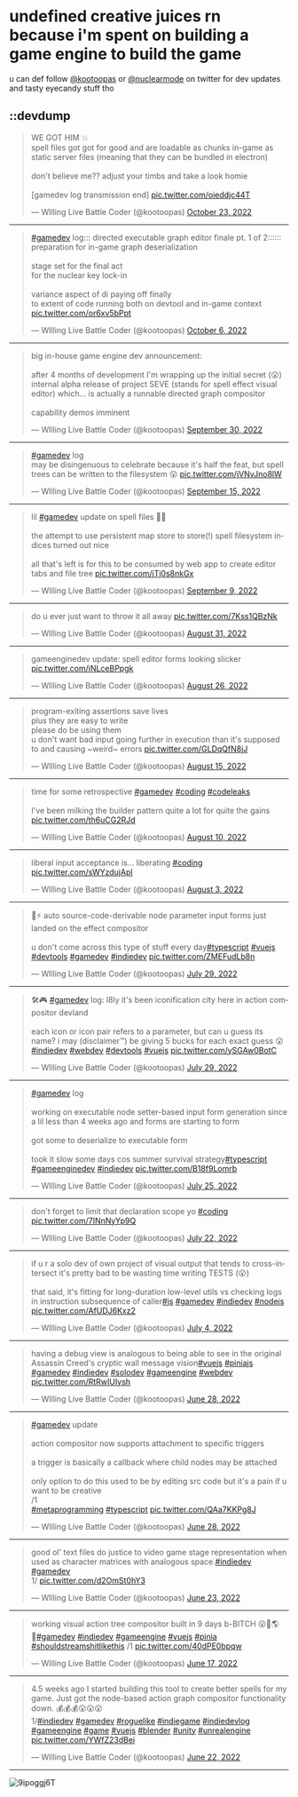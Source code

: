 # undefined creative juices rn because i'm spent on building a game engine to build the game

u can def follow [@kootoopas](https://twitter.com/kootoopas) or [@nuclearmode](https://twitter.com/nuclearmode) on twitter for dev updates and tasty eyecandy stuff tho

## ::devdump

<blockquote class="twitter-tweet" data-dnt="true" data-theme="dark"><p lang="en" dir="ltr">WE GOT HIM 💥<br>spell files got got for good and are loadable as chunks in-game as static server files (meaning that they can be bundled in electron)<br><br>don&#39;t believe me?? adjust your timbs and take a look homie<br><br>[gamedev log transmission end] <a href="https://t.co/oieddjc44T">pic.twitter.com/oieddjc44T</a></p>&mdash; WIlling Live Battle Coder (@kootoopas) <a href="https://twitter.com/kootoopas/status/1584019745686564864?ref_src=twsrc%5Etfw">October 23, 2022</a></blockquote>

--- 

<blockquote class="twitter-tweet" data-dnt="true" data-theme="dark"><p lang="en" dir="ltr"><a href="https://twitter.com/hashtag/gamedev?src=hash&amp;ref_src=twsrc%5Etfw">#gamedev</a> log::: directed executable graph editor finale pt. 1 of 2:::::: preparation for in-game graph deserialization<br><br>stage set for the final act<br>for the nuclear key lock-in<br><br>variance aspect of di paying off finally<br>to extent of code running both on devtool and in-game context <a href="https://t.co/or6xv5bPpt">pic.twitter.com/or6xv5bPpt</a></p>&mdash; WIlling Live Battle Coder (@kootoopas) <a href="https://twitter.com/kootoopas/status/1577835095746121731?ref_src=twsrc%5Etfw">October 6, 2022</a></blockquote>

---

<blockquote class="twitter-tweet" data-dnt="true" data-theme="dark"><p lang="en" dir="ltr">big in-house game engine dev announcement:<br><br>after 4 months of development I&#39;m wrapping up the initial secret (😮) internal alpha release of project SEVE (stands for spell effect visual editor) which... is actually a runnable directed graph compositor<br><br>capability demos imminent</p>&mdash; WIlling Live Battle Coder (@kootoopas) <a href="https://twitter.com/kootoopas/status/1575789758218784768?ref_src=twsrc%5Etfw">September 30, 2022</a></blockquote>

--- 

<blockquote class="twitter-tweet" data-dnt="true" data-theme="dark"><p lang="en" dir="ltr"><a href="https://twitter.com/hashtag/gamedev?src=hash&amp;ref_src=twsrc%5Etfw">#gamedev</a> log<br>may be disingenuous to celebrate because it&#39;s half the feat, but spell trees can be written to the filesystem 😮 <a href="https://t.co/jVNvJno8lW">pic.twitter.com/jVNvJno8lW</a></p>&mdash; WIlling Live Battle Coder (@kootoopas) <a href="https://twitter.com/kootoopas/status/1570252814160433153?ref_src=twsrc%5Etfw">September 15, 2022</a></blockquote>

--- 

<blockquote class="twitter-tweet" data-dnt="true" data-theme="dark"><p lang="en" dir="ltr">lil <a href="https://twitter.com/hashtag/gamedev?src=hash&amp;ref_src=twsrc%5Etfw">#gamedev</a> update on spell files 🔮💾<br><br>the attempt to use persistent map store to store(!) spell filesystem indices turned out nice<br><br>all that&#39;s left is for this to be consumed by web app to create editor tabs and file tree <a href="https://t.co/jTj0s8nkGx">pic.twitter.com/jTj0s8nkGx</a></p>&mdash; WIlling Live Battle Coder (@kootoopas) <a href="https://twitter.com/kootoopas/status/1568309780753666049?ref_src=twsrc%5Etfw">September 9, 2022</a></blockquote>

---

<blockquote class="twitter-tweet" data-dnt="true" data-theme="dark"><p lang="en" dir="ltr">do u ever just want to throw it all away <a href="https://t.co/7Kss1QBzNk">pic.twitter.com/7Kss1QBzNk</a></p>&mdash; WIlling Live Battle Coder (@kootoopas) <a href="https://twitter.com/kootoopas/status/1564821940375883776?ref_src=twsrc%5Etfw">August 31, 2022</a></blockquote>

--- 

<blockquote class="twitter-tweet" data-dnt="true" data-theme="dark"><p lang="en" dir="ltr">gameenginedev update: spell editor forms looking slicker <a href="https://t.co/iNLceBPpgk">pic.twitter.com/iNLceBPpgk</a></p>&mdash; WIlling Live Battle Coder (@kootoopas) <a href="https://twitter.com/kootoopas/status/1563276442443517952?ref_src=twsrc%5Etfw">August 26, 2022</a></blockquote>

--- 


<blockquote class="twitter-tweet" data-dnt="true" data-theme="dark"><p lang="en" dir="ltr">program-exiting assertions save lives<br>plus they are easy to write<br>please do be using them<br>u don&#39;t want bad input going further in execution than it&#39;s supposed to and causing ~weird~ errors <a href="https://t.co/GLDqQfN8jJ">pic.twitter.com/GLDqQfN8jJ</a></p>&mdash; WIlling Live Battle Coder (@kootoopas) <a href="https://twitter.com/kootoopas/status/1559013616317259776?ref_src=twsrc%5Etfw">August 15, 2022</a></blockquote>

--- 

<blockquote class="twitter-tweet" data-dnt="true" data-theme="dark"><p lang="en" dir="ltr">time for some retrospective <a href="https://twitter.com/hashtag/gamedev?src=hash&amp;ref_src=twsrc%5Etfw">#gamedev</a> <a href="https://twitter.com/hashtag/coding?src=hash&amp;ref_src=twsrc%5Etfw">#coding</a> <a href="https://twitter.com/hashtag/codeleaks?src=hash&amp;ref_src=twsrc%5Etfw">#codeleaks</a><br><br>I&#39;ve been milking the builder pattern quite a lot for quite the gains <a href="https://t.co/th6uCG2RJd">pic.twitter.com/th6uCG2RJd</a></p>&mdash; WIlling Live Battle Coder (@kootoopas) <a href="https://twitter.com/kootoopas/status/1557344970926948352?ref_src=twsrc%5Etfw">August 10, 2022</a></blockquote>

--- 

<blockquote class="twitter-tweet" data-dnt="true" data-theme="dark"><p lang="en" dir="ltr">liberal input acceptance is... liberating <a href="https://twitter.com/hashtag/coding?src=hash&amp;ref_src=twsrc%5Etfw">#coding</a> <a href="https://t.co/sWYzdujApl">pic.twitter.com/sWYzdujApl</a></p>&mdash; WIlling Live Battle Coder (@kootoopas) <a href="https://twitter.com/kootoopas/status/1554881078262960130?ref_src=twsrc%5Etfw">August 3, 2022</a></blockquote>

--- 

<blockquote class="twitter-tweet" data-dnt="true" data-theme="dark"><p lang="en" dir="ltr">📖⚡ auto source-code-derivable node parameter input forms just landed on the effect compositor<br><br>u don&#39;t come across this type of stuff every day<a href="https://twitter.com/hashtag/typescript?src=hash&amp;ref_src=twsrc%5Etfw">#typescript</a> <a href="https://twitter.com/hashtag/vuejs?src=hash&amp;ref_src=twsrc%5Etfw">#vuejs</a> <a href="https://twitter.com/hashtag/devtools?src=hash&amp;ref_src=twsrc%5Etfw">#devtools</a> <a href="https://twitter.com/hashtag/gamedev?src=hash&amp;ref_src=twsrc%5Etfw">#gamedev</a> <a href="https://twitter.com/hashtag/indiedev?src=hash&amp;ref_src=twsrc%5Etfw">#indiedev</a> <a href="https://t.co/ZMEFudLb8n">pic.twitter.com/ZMEFudLb8n</a></p>&mdash; WIlling Live Battle Coder (@kootoopas) <a href="https://twitter.com/kootoopas/status/1553012200540934145?ref_src=twsrc%5Etfw">July 29, 2022</a></blockquote>

---

<blockquote class="twitter-tweet" data-dnt="true" data-theme="dark"><p lang="en" dir="ltr">🛠️🎮 <a href="https://twitter.com/hashtag/gamedev?src=hash&amp;ref_src=twsrc%5Etfw">#gamedev</a> log: l8ly it&#39;s been iconification city here in action compositor devland<br><br>each icon or icon pair refers to a parameter, but can u guess its name? i may (disclaimer™️) be giving 5 bucks for each exact guess 😮<a href="https://twitter.com/hashtag/indiedev?src=hash&amp;ref_src=twsrc%5Etfw">#indiedev</a> <a href="https://twitter.com/hashtag/webdev?src=hash&amp;ref_src=twsrc%5Etfw">#webdev</a> <a href="https://twitter.com/hashtag/devtools?src=hash&amp;ref_src=twsrc%5Etfw">#devtools</a> <a href="https://twitter.com/hashtag/vuejs?src=hash&amp;ref_src=twsrc%5Etfw">#vuejs</a> <a href="https://t.co/ySGAw0BotC">pic.twitter.com/ySGAw0BotC</a></p>&mdash; WIlling Live Battle Coder (@kootoopas) <a href="https://twitter.com/kootoopas/status/1552936928919552001?ref_src=twsrc%5Etfw">July 29, 2022</a></blockquote>

--- 

<blockquote class="twitter-tweet" data-dnt="true" data-theme="dark"><p lang="en" dir="ltr"><a href="https://twitter.com/hashtag/gamedev?src=hash&amp;ref_src=twsrc%5Etfw">#gamedev</a> log<br><br>working on executable node setter-based input form generation since a lil less than 4 weeks ago and forms are starting to form<br><br>got some to deserialize to executable form<br><br>took it slow some days cos summer survival strategy<a href="https://twitter.com/hashtag/typescript?src=hash&amp;ref_src=twsrc%5Etfw">#typescript</a> <a href="https://twitter.com/hashtag/gameenginedev?src=hash&amp;ref_src=twsrc%5Etfw">#gameenginedev</a> <a href="https://twitter.com/hashtag/indiedev?src=hash&amp;ref_src=twsrc%5Etfw">#indiedev</a> <a href="https://t.co/B18f9Lomrb">pic.twitter.com/B18f9Lomrb</a></p>&mdash; WIlling Live Battle Coder (@kootoopas) <a href="https://twitter.com/kootoopas/status/1551550655373918221?ref_src=twsrc%5Etfw">July 25, 2022</a></blockquote>

--- 

<blockquote class="twitter-tweet" data-dnt="true" data-theme="dark"><p lang="en" dir="ltr">don&#39;t forget to limit that declaration scope yo <a href="https://twitter.com/hashtag/coding?src=hash&amp;ref_src=twsrc%5Etfw">#coding</a> <a href="https://t.co/7INnNyYp9Q">pic.twitter.com/7INnNyYp9Q</a></p>&mdash; WIlling Live Battle Coder (@kootoopas) <a href="https://twitter.com/kootoopas/status/1550618972915113985?ref_src=twsrc%5Etfw">July 22, 2022</a></blockquote>

--- 

<blockquote class="twitter-tweet" data-dnt="true" data-theme="dark"><p lang="en" dir="ltr">if u r a solo dev of own project of visual output that tends to cross-intersect it&#39;s pretty bad to be wasting time writing TESTS (😮)<br><br>that said, it&#39;s fitting for long-duration low-level utils vs checking logs in instruction subsequence of caller<a href="https://twitter.com/hashtag/js?src=hash&amp;ref_src=twsrc%5Etfw">#js</a> <a href="https://twitter.com/hashtag/gamedev?src=hash&amp;ref_src=twsrc%5Etfw">#gamedev</a> <a href="https://twitter.com/hashtag/indiedev?src=hash&amp;ref_src=twsrc%5Etfw">#indiedev</a> <a href="https://twitter.com/hashtag/nodejs?src=hash&amp;ref_src=twsrc%5Etfw">#nodejs</a> <a href="https://t.co/AfUDJ6Kxz2">pic.twitter.com/AfUDJ6Kxz2</a></p>&mdash; WIlling Live Battle Coder (@kootoopas) <a href="https://twitter.com/kootoopas/status/1543985207472267264?ref_src=twsrc%5Etfw">July 4, 2022</a></blockquote>

--- 

<blockquote class="twitter-tweet" data-dnt="true" data-theme="dark"><p lang="en" dir="ltr">having a debug view is analogous to being able to see in the original Assassin Creed&#39;s cryptic wall message vision<a href="https://twitter.com/hashtag/vuejs?src=hash&amp;ref_src=twsrc%5Etfw">#vuejs</a> <a href="https://twitter.com/hashtag/piniajs?src=hash&amp;ref_src=twsrc%5Etfw">#piniajs</a> <a href="https://twitter.com/hashtag/gamedev?src=hash&amp;ref_src=twsrc%5Etfw">#gamedev</a> <a href="https://twitter.com/hashtag/indiedev?src=hash&amp;ref_src=twsrc%5Etfw">#indiedev</a> <a href="https://twitter.com/hashtag/solodev?src=hash&amp;ref_src=twsrc%5Etfw">#solodev</a> <a href="https://twitter.com/hashtag/gameengine?src=hash&amp;ref_src=twsrc%5Etfw">#gameengine</a> <a href="https://twitter.com/hashtag/webdev?src=hash&amp;ref_src=twsrc%5Etfw">#webdev</a> <a href="https://t.co/RtRwIUIysh">pic.twitter.com/RtRwIUIysh</a></p>&mdash; WIlling Live Battle Coder (@kootoopas) <a href="https://twitter.com/kootoopas/status/1541867809478742018?ref_src=twsrc%5Etfw">June 28, 2022</a></blockquote>

--- 

<blockquote class="twitter-tweet" data-dnt="true" data-theme="dark"><p lang="en" dir="ltr"><a href="https://twitter.com/hashtag/gamedev?src=hash&amp;ref_src=twsrc%5Etfw">#gamedev</a> update<br><br>action compositor now supports attachment to specific triggers<br><br>a trigger is basically a callback where child nodes may be attached<br><br>only option to do this used to be by editing src code but it&#39;s a pain if u want to be creative<br>/1<br> <a href="https://twitter.com/hashtag/metaprogramming?src=hash&amp;ref_src=twsrc%5Etfw">#metaprogramming</a> <a href="https://twitter.com/hashtag/typescript?src=hash&amp;ref_src=twsrc%5Etfw">#typescript</a> <a href="https://t.co/QAa7KKPg8J">pic.twitter.com/QAa7KKPg8J</a></p>&mdash; WIlling Live Battle Coder (@kootoopas) <a href="https://twitter.com/kootoopas/status/1541655323982921730?ref_src=twsrc%5Etfw">June 28, 2022</a></blockquote>

--- 

<blockquote class="twitter-tweet" data-dnt="true" data-theme="dark"><p lang="en" dir="ltr">good ol&#39; text files do justice to video game stage representation when used as character matrices with analogous space.<a href="https://twitter.com/hashtag/indiedev?src=hash&amp;ref_src=twsrc%5Etfw">#indiedev</a> <a href="https://twitter.com/hashtag/gamedev?src=hash&amp;ref_src=twsrc%5Etfw">#gamedev</a><br>1/ <a href="https://t.co/d2OmSt0hY3">pic.twitter.com/d2OmSt0hY3</a></p>&mdash; WIlling Live Battle Coder (@kootoopas) <a href="https://twitter.com/kootoopas/status/1539980670650441730?ref_src=twsrc%5Etfw">June 23, 2022</a></blockquote>

--- 

<blockquote class="twitter-tweet" data-dnt="true" data-theme="dark"><p lang="en" dir="ltr">working visual action tree compositor built in 9 days b-BITCH 😮👹🌎🔁<a href="https://twitter.com/hashtag/gamedev?src=hash&amp;ref_src=twsrc%5Etfw">#gamedev</a> <a href="https://twitter.com/hashtag/indiedev?src=hash&amp;ref_src=twsrc%5Etfw">#indiedev</a> <a href="https://twitter.com/hashtag/gameengine?src=hash&amp;ref_src=twsrc%5Etfw">#gameengine</a> <a href="https://twitter.com/hashtag/vuejs?src=hash&amp;ref_src=twsrc%5Etfw">#vuejs</a> <a href="https://twitter.com/hashtag/pinia?src=hash&amp;ref_src=twsrc%5Etfw">#pinia</a> <a href="https://twitter.com/hashtag/shouldstreamshitlikethis?src=hash&amp;ref_src=twsrc%5Etfw">#shouldstreamshitlikethis</a> /1 <a href="https://t.co/40dPE0bpqw">pic.twitter.com/40dPE0bpqw</a></p>&mdash; WIlling Live Battle Coder (@kootoopas) <a href="https://twitter.com/kootoopas/status/1537817467870912514?ref_src=twsrc%5Etfw">June 17, 2022</a></blockquote>

--- 

<blockquote class="twitter-tweet" data-theme="dark"><p lang="en" dir="ltr">4.5 weeks ago I started building this tool to create better spells for my game. Just got the node-based action graph compositor functionality down. 💰💰💰😮😮😮<br>1/<a href="https://twitter.com/hashtag/indiedev?src=hash&amp;ref_src=twsrc%5Etfw">#indiedev</a> <a href="https://twitter.com/hashtag/gamedev?src=hash&amp;ref_src=twsrc%5Etfw">#gamedev</a> <a href="https://twitter.com/hashtag/roguelike?src=hash&amp;ref_src=twsrc%5Etfw">#roguelike</a> <a href="https://twitter.com/hashtag/indiegame?src=hash&amp;ref_src=twsrc%5Etfw">#indiegame</a> <a href="https://twitter.com/hashtag/indiedevlog?src=hash&amp;ref_src=twsrc%5Etfw">#indiedevlog</a> <a href="https://twitter.com/hashtag/gameengine?src=hash&amp;ref_src=twsrc%5Etfw">#gameengine</a> <a href="https://twitter.com/hashtag/game?src=hash&amp;ref_src=twsrc%5Etfw">#game</a> <a href="https://twitter.com/hashtag/vuejs?src=hash&amp;ref_src=twsrc%5Etfw">#vuejs</a> <a href="https://twitter.com/hashtag/blender?src=hash&amp;ref_src=twsrc%5Etfw">#blender</a> <a href="https://twitter.com/hashtag/unity?src=hash&amp;ref_src=twsrc%5Etfw">#unity</a> <a href="https://twitter.com/hashtag/unrealengine?src=hash&amp;ref_src=twsrc%5Etfw">#unrealengine</a> <a href="https://t.co/YWfZ23dBei">pic.twitter.com/YWfZ23dBei</a></p>&mdash; WIlling Live Battle Coder (@kootoopas) <a href="https://twitter.com/kootoopas/status/1539568971606888448?ref_src=twsrc%5Etfw">June 22, 2022</a></blockquote>

--- 

![9ipoggj6T](https://user-images.githubusercontent.com/601001/174320109-5a1e8962-ae74-4f61-b95e-774881fd0125.gif)
